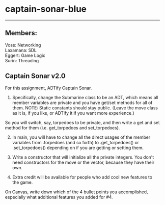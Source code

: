 # captain-sonar-blue
---
## Members:

Voss: Networking  
Laxamana: SDL  
Eggert: Game Logic  
Surin: Threading


## Captain Sonar v2.0

For this assignment, ADTify Captain Sonar.

1. Specifically, change the Submarine class to be an ADT, which means all member
variables are private and you have get/set methods for all of them. NOTE: Static constants should stay public.
(Leave the move class as it is, if you like, or ADTify it if you want more
experience.)

So you will switch, say, torpedoes to be private, and then write a get and set
method for them (i.e. get_torpedoes and set_torpedoes).

2. In main, you will have to change all the direct usages of the member
variables from .torpedoes (and so forth) to .get_torpedoes() or
.set_torpedoes() depending on if you are getting or setting them.

3. Write a constructor that will initialize all the private integers. You
don't need constructors for the move or the vector, because they have their
own.

4. Extra credit will be available for people who add cool new features to the
game.

On Canvas, write down which of the 4 bullet points you accomplished,
especially what additional features you added for #4.
